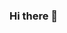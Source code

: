 ### Hi there 👋

<!--
**SupreLuc/SupreLuc** is a ✨ _special_ ✨ repository because its `README.md` (this file) appears on your GitHub profile.

This is a simple To-Do-List, you can add tasks or delete them, your elements will be stored in localstorage so you don't need to worry about losing them.

Welcome to give me any advice~
